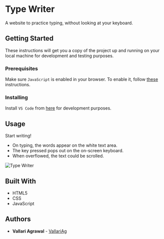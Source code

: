 # Type Writer

A website to practice typing, without looking at your keyboard.

## Getting Started

These instructions will get you a copy of the project up and running on your local machine for development and testing purposes. 

### Prerequisites

Make sure `JavaScript` is enabled in your browser. To enable it, follow [these](https://www.enable-javascript.com/) instructions. 

### Installing

Install `VS Code` from [here](https://code.visualstudio.com/) for development purposes.


## Usage

Start writing!

* On typing, the words appear on the white text area. 
* The key pressed pops out on the on-screen keyboard.
* When overflowed, the text could be scrolled.

![Type Writer](https://i.imgur.com/f5KRCcb.png)

## Built With

* HTML5
* CSS
* JavaScript


## Authors

* **Vallari Agrawal** - [VallariAg](https://github.com/VallariAg)


